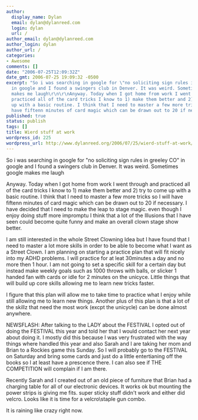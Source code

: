 ```yaml
---
author:
  display_name: Dylan
  email: dylan@dylanreed.com
  login: dylan
  url: /
author_email: dylan@dylanreed.com
author_login: dylan
author_url: /
categories:
- Awesome
comments: []
date: "2006-07-25T12:09:32Z"
date_gmt: 2006-07-25 19:09:32 -0500
excerpt: "So i was searching in google for \"no soliciting sign rules in greeley CO\"
  in google and I found a swingers club in Denver. It was weird. Sometimes google
  makes me laugh\r\n\r\nAnyway. Today when I got home from work I went through and
  practiced all of the card tricks I know to 1) make them better and 2) try to come
  up with a basic routine. I think that I need to master a few more tricks so I will
  have fiftenn minutes of card magic which can be drawn out to 20 if necessary. I"
published: true
status: publish
tags: []
title: Wierd stuff at work
wordpress_id: 225
wordpress_url: http://www.dylanreed.org/2006/07/25/wierd-stuff-at-work/
---
```


So i was searching in google for "no soliciting sign rules in greeley CO" in google and I found a swingers club in Denver. It was weird. Sometimes google makes me laugh

Anyway. Today when I got home from work I went through and practiced all of the card tricks I know to 1) make them better and 2) try to come up with a basic routine. I think that I need to master a few more tricks so I will have fiftenn minutes of card magic which can be drawn out to 20 if necessary. I have decided that I need to make the leap to stage magic. even though I enjoy doing stuff more impromptu I think that a lot of the Illusions that I have seen could become quite funny and make an overall clown stage show better.

I am still interested in the whole Street Clowning Idea but I have found that I need to master a lot more skills in order to be able to become what I want as a Street Clown. I am planning on starting a practice plan that will fit nicely into my ADHD problems. I will practice for at leat 30minutes a day and no more then 1 hour. I am not going to set a specific skill for a certain day but instead make weekly goals such as 1000 throws with balls, or slicker 1 handed fan with cards or idle for 2 minutes on the unicyce. Little things that will build up core skills allowing me to learn new tricks faster.

I figure that this plan will allow me to take time to practice what I enjoy while still allowing me to learn new things. Another plus of this plan is that a lot of the skillz that need the most work (excpt the unicycle) can be done almost anywhere.

NEWSFLASH: After talking to the LADY about the FESTIVAL I opted out of doing the FESTIVAL this year and told her that I would contact her next year about doing it. I mostly did this because I was very frustrated with the way things where handled this year and also Sarah and I are taking her mom and Brian to a Rockies game this Sunday. So I will probably go to the FESTIVAL on Saturday and bring some cards and just do a little entertianing off the books so I at least have a prescence there. I can also see if THE COMPETITION will complain if I am there.

Recently Sarah and I created out of an old piece of furniture that Brian had a charging table for all of our electronic devices. It works ok but mounting the power strips is giving me fits. super sticky stuff didn't work and either did velcro. Looks like it is time for a velcro\staple gun combo.

It is raining like crazy right now.
